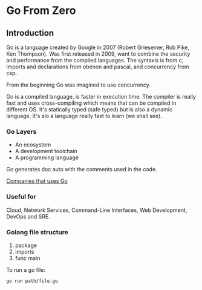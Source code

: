 # Go From Zero

## Introduction

Go is a language created by Google in 2007 (Robert Griesemer, Rob Pike, Ken Thompson). Was first released in 2009, want to combine the security and performance from the compiled languages.
The syntaxis is from c, imports and declarations from obenon and pascal, and concurrency from csp.

From the beginning Go was imagined to use concurrency.

Go is a compiled language, is faster in execution time. The compiler is really fast and uses cross-compiling which means that can be compiled in different OS. It's statically typed (safe typed) but is also a dynamic language. It's alo a language really fast to learn (we shall see).

### Go Layers

- An ecosystem
- A development toolchain
- A programming language

Go generates doc auto with the comments used in the code.

[Companies that uses Go](go.dev)

### Useful for

Cloud, Network Services, Command-Line Interfaces, Web Development, DevOps and SRE.

### Golang file structure

1. package
2. imports
3. func main

To run a go file:

```shell
go run path/file.go
```

